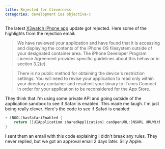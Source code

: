 ```yaml
---
title: Rejected for Cleverness
categories: development ios objective-c
---
```


The latest [X3watch iPhone app](http://x3watch.com/) update got rejected. Here some of the highlights from the rejection email:

> We have reviewed your application and have found that it is accessing and displaying the contents of the iPhone OS filesystem outside of your designated container area.  The iPhone Developer Program License Agreement provides specific guidelines about this behavior in section 3.2(e).

<!-- Silly markdown -->

> There is no public method for obtaining the device's restriction settings.
> You will need to revise your application to read only within your directory container and resubmit your binary to iTunes Connect in order for your application to be reconsidered for the App Store.

They think that I'm using some private API and going outside of the application sandbox to see if Safari is enabled. This made me laugh. I'm just being really clever. Here's the code to see if Safari is enabled:

``` objective-c
+ (BOOL)hasSafariEnabled {
    return [[UIApplication sharedApplication] canOpenURL:[NSURL URLWithString:@"http://xxxchurch.com"]];
}
```

I sent them an email with this code explaining I didn't break any rules. They never replied, but we got an approval email 2 days later. Silly Apple.
